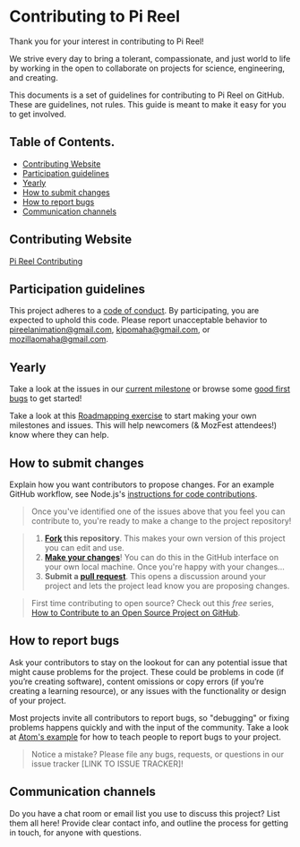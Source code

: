 # Contributing to Pi Reel

Thank you for your interest in contributing to Pi Reel! 

We strive every day to bring a tolerant, compassionate, and just world to life by working in the open to collaborate on projects for science, engineering, and creating.

This documents is a set of guidelines for contributing to Pi Reel on GitHub. These are guidelines, not rules. This guide is meant to make it easy for you to get involved.

## Table of Contents.  

* [Contributing Website](#Contributing-Website)
* [Participation guidelines](#participation-guidelines)
* [Yearly](#Yearly)
* [How to submit changes](#how-to-submit-changes)
* [How to report bugs](#how-to-report-bugs)
* [Communication channels](#communication-channels)

## Contributing Website  

[Pi Reel Contributing](https://pireel.github.io/PiReel-Website/) 

## Participation guidelines

This project adheres to a [code of conduct](CODE_OF_CONDUCT.md). By participating, you are expected to uphold this code. Please report unacceptable behavior to pireelanimation@gmail.com, kipomaha@gmail.com, or mozillaomaha@gmail.com.

## Yearly

Take a look at the issues in our [current milestone](https://github.com/acabunoc/mozfest-repo-template/milestone/1) or browse some [good first bugs](https://github.com/acabunoc/mozfest-repo-template/labels/good%20first%20bug) to get started!

Take a look at this [Roadmapping exercise](http://mozillascience.github.io/working-open-workshop/roadmapping/) to start making your own milestones and issues. This will help newcomers (& MozFest attendees!) know where they can help.

## How to submit changes

Explain how you want contributors to propose changes. For an example GitHub workflow, see Node.js's [instructions for code contributions](https://github.com/nodejs/node/blob/master/CONTRIBUTING.md#code-contributions).

> Once you've identified one of the issues above that you feel you can contribute to, you're ready to make a change to the project repository!
 
> 1. **[Fork](https://help.github.com/articles/fork-a-repo/) this repository**. This makes your own version of this project you can edit and use.
> 2. **[Make your changes](https://guides.github.com/activities/forking/#making-changes)**! You can do this in the GitHub interface on your own local machine. Once you're happy with your changes...
> 3. **Submit a [pull request](https://help.github.com/articles/proposing-changes-to-a-project-with-pull-requests/)**. This opens a discussion around your project and lets the project lead know you are proposing changes.

> First time contributing to open source? Check out this *free* series, [How to Contribute to an Open Source Project on GitHub](https://egghead.io/series/how-to-contribute-to-an-open-source-project-on-github).

## How to report bugs

Ask your contributors to stay on the lookout for can any potential issue that might cause problems for the project. These could be problems in code (if you’re creating software), content omissions or copy errors (if you’re creating a learning resource), or any issues with the functionality or design of your project. 

Most projects invite all contributors to report bugs, so "debugging" or fixing problems happens quickly and with the input of the community. Take a look at [Atom's example](https://github.com/atom/atom/blob/master/CONTRIBUTING.md#reporting-bugs) for how to teach people to report bugs to your project.

> Notice a mistake? Please file any bugs, requests, or questions in our issue tracker [LINK TO ISSUE TRACKER]!

## Communication channels

Do you have a chat room or email list you use to discuss this project? List them all here! Provide clear contact info, and outline the process for getting in touch, for anyone with questions.

